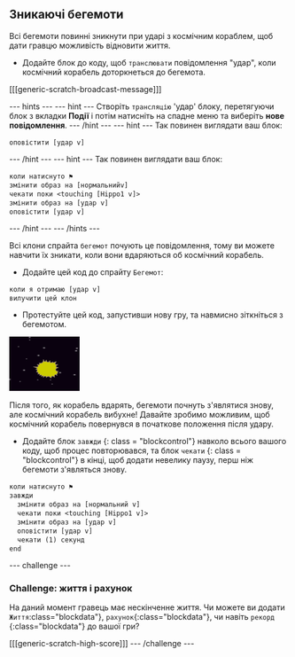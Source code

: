 ## Зникаючі бегемоти

Всі бегемоти повинні зникнути при ударі з космічним кораблем, щоб дати гравцю можливість відновити життя.

+ Додайте блок до коду, щоб `транслювати` повідомлення "удар", коли космічний корабель доторкнеться до бегемота.

[[[generic-scratch-broadcast-message]]]

\--- hints \--- \--- hint \--- Створіть `трансляцію` 'удар' блоку, перетягуючи блок з вкладки **Події** і потім натисніть на спадне меню та виберіть **нове повідомлення**. \--- /hint \--- \--- hint \--- Так повинен виглядати ваш блок:

```blocks
оповістити [удар v]
```

\--- /hint \--- \--- hint \--- Так повинен виглядати ваш блок:

```blocks
коли натиснуто ⚑
змінити образ на [нормальнийv]
чекати поки <touching [Hippo1 v]>
змінити образ на [удар v]
оповістити [удар v]
```

\--- /hint \--- \--- /hints \---

Всі клони спрайта `бегемот` почують це повідомлення, тому ви можете навчити їх зникати, коли вони вдаряються об космічний корабель.

+ Додайте цей код до спрайту `Бегемот`:

```blocks
коли я отримаю [удар v]
вилучити цей клон
```

+ Протестуйте цей код, запустивши нову гру, та навмисно зіткніться з бегемотом.

![знімок екрану](images/invaders-hippo-collide.png)

Після того, як корабель вдарять, бегемоти почнуть з'являтися знову, але космічний корабель вибухне! Давайте зробимо можливим, щоб космічний корабель повернувся в початкове положення після удару.

+ Додайте блок ` завжди ` {: class = "blockcontrol"} навколо всього вашого коду, щоб процес повторювався, та блок ` чекати ` {: class = "blockcontrol"} в кінці, щоб додати невелику паузу, перш ніж бегемоти з'являться знову.

```blocks
коли натиснуто ⚑
завжди 
  змінити образ на [нормальний v]
  чекати поки <touching [Hippo1 v]>
  змінити образ на [удар v]
  оповістити [удар v]
  чекати (1) секунд
end
```

\--- challenge \---

### Challenge: життя і рахунок

На даний момент гравець має нескінченне життя. Чи можете ви додати `Життя`:class="blockdata"}, `рахунок`{:class="blockdata"}, чи навіть `рекорд` {:class="blockdata"} до вашої гри?

[[[generic-scratch-high-score]]] \--- /challenge \---
